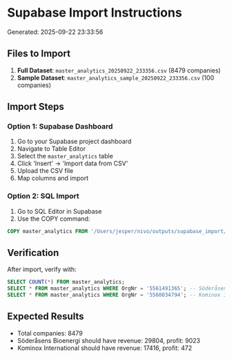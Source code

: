 # Supabase Import Instructions

Generated: 2025-09-22 23:33:56

## Files to Import

1. **Full Dataset**: `master_analytics_20250922_233356.csv` (8479 companies)
2. **Sample Dataset**: `master_analytics_sample_20250922_233356.csv` (100 companies)

## Import Steps

### Option 1: Supabase Dashboard
1. Go to your Supabase project dashboard
2. Navigate to Table Editor
3. Select the `master_analytics` table
4. Click 'Insert' → 'Import data from CSV'
5. Upload the CSV file
6. Map columns and import

### Option 2: SQL Import
1. Go to SQL Editor in Supabase
2. Use the COPY command:
```sql
COPY master_analytics FROM '/Users/jesper/nivo/outputs/supabase_import/master_analytics_20250922_233356.csv' WITH CSV HEADER;
```

## Verification

After import, verify with:
```sql
SELECT COUNT(*) FROM master_analytics;
SELECT * FROM master_analytics WHERE OrgNr = '5561491365'; -- Söderåsens Bioenergi
SELECT * FROM master_analytics WHERE OrgNr = '5560034794'; -- Kominox International
```

## Expected Results

- Total companies: 8479
- Söderåsens Bioenergi should have revenue: 29804, profit: 9023
- Kominox International should have revenue: 17416, profit: 472
